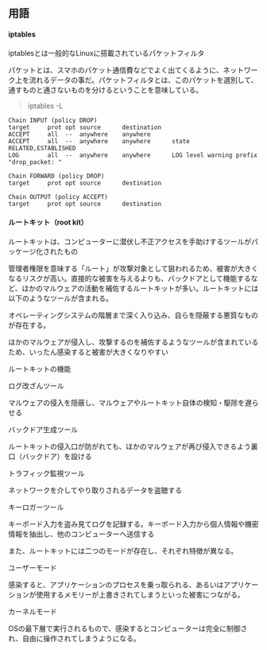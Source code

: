 ## 用語

#### iptables

iptablesとは一般的なLinuxに搭載されているパケットフィルタ

パケットとは、スマホのパケット通信費などでよく出てくるように、ネットワーク上を流れるデータの事だ。パケットフィルタとは、このパケットを選別して、通すものと通さないものを分けるということを意味している。

> iptables -L

```
Chain INPUT (policy DROP)
target     prot opt source      destination   
ACCEPT     all  --  anywhere    anywhere      
ACCEPT     all  --  anywhere    anywhere      state RELATED,ESTABLISHED
LOG        all  --  anywhere    anywhere      LOG level warning prefix "drop_packet: "
 
Chain FORWARD (policy DROP)
target     prot opt source      destination   
 
Chain OUTPUT (policy ACCEPT)
target     prot opt source      destination  

```



#### ルートキット（root kit）

ルートキットは、コンピューターに潜伏し不正アクセスを手助けするツールがパッケージ化されたもの

管理者権限を意味する「ルート」が攻撃対象として狙われるため、被害が大きくなるリスクが高い。直接的な被害を与えるよりも、バックドアとして機能するなど、ほかのマルウェアの活動を補佐するルートキットが多い。ルートキットには以下のようなツールが含まれる。

オペレーティングシステムの階層まで深く入り込み、自らを隠蔽する悪質なものが存在する。

ほかのマルウェアが侵入し、攻撃するのを補佐するようなツールが含まれているため、いったん感染すると被害が大きくなりやすい

ルートキットの機能


ログ改ざんツール

マルウェアの侵入を隠蔽し、マルウェアやルートキット自体の検知・駆除を遅らせる

バックドア生成ツール

ルートキットの侵入口が防がれても、ほかのマルウェアが再び侵入できるよう裏口（バックドア）を設ける

トラフィック監視ツール

ネットワークを介してやり取りされるデータを盗聴する

キーロガーツール

キーボード入力を盗み見てログを記録する。キーボード入力から個人情報や機密情報を抽出し、他のコンピューターへ送信する

また、ルートキットには二つのモードが存在し、それぞれ特徴が異なる。

ユーザーモード

感染すると、アプリケーションのプロセスを乗っ取られる、あるいはアプリケーションが使用するメモリーが上書きされてしまうといった被害につながる。

カーネルモード

OSの最下層で実行されるもので、感染するとコンピューターは完全に制御され、自由に操作されてしまうようになる。
